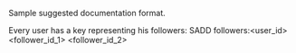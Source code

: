 Sample suggested documentation format.

Every user has a key representing his followers:
SADD followers:<user_id> <follower_id_1> <follower_id_2>


